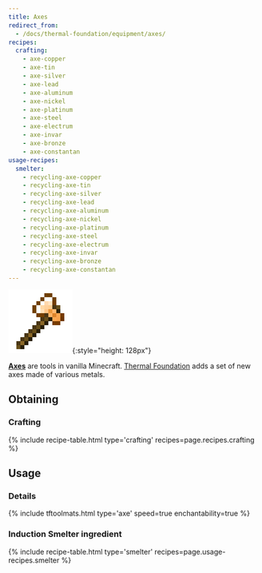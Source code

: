 ```yaml
---
title: Axes
redirect_from:
  - /docs/thermal-foundation/equipment/axes/
recipes:
  crafting:
    - axe-copper
    - axe-tin
    - axe-silver
    - axe-lead
    - axe-aluminum
    - axe-nickel
    - axe-platinum
    - axe-steel
    - axe-electrum
    - axe-invar
    - axe-bronze
    - axe-constantan
usage-recipes:
  smelter:
    - recycling-axe-copper
    - recycling-axe-tin
    - recycling-axe-silver
    - recycling-axe-lead
    - recycling-axe-aluminum
    - recycling-axe-nickel
    - recycling-axe-platinum
    - recycling-axe-steel
    - recycling-axe-electrum
    - recycling-axe-invar
    - recycling-axe-bronze
    - recycling-axe-constantan
---
```


![Axes](/assets/images/thermal-foundation/axes.gif){:style="height: 128px"}


**[Axes](https://minecraft.gamepedia.com/Axe)** are tools in vanilla Minecraft.
[Thermal Foundation](/docs/thermal-foundation/) adds a set of new axes made of
various metals.


Obtaining
---------

### Crafting
{% include recipe-table.html type='crafting' recipes=page.recipes.crafting %}


Usage
-----

### Details
{% include tftoolmats.html type='axe' speed=true enchantability=true %}

### Induction Smelter ingredient
{% include recipe-table.html type='smelter' recipes=page.usage-recipes.smelter %}
